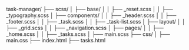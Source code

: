 task-manager/
├── scss/
│   ├── base/
│   │   ├── _reset.scss
│   │   ├── _typography.scss
│   ├── components/
│   │   ├── _header.scss
│   │   ├── _footer.scss
│   │   ├── _task.scss
│   │   ├── _task-list.scss
│   ├── layout/
│   │   ├── _grid.scss
│   │   ├── _navigation.scss
│   ├── pages/
│   │   ├── _home.scss
│   │   ├── _tasks.scss
│   ├── main.scss
├── css/
│   ├── main.css
├── index.html
├── tasks.html
